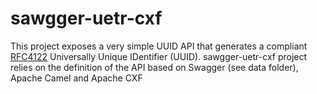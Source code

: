 # sawgger-uetr-cxf
This project exposes a very simple UUID API that generates a compliant [RFC4122](https://tools.ietf.org/html/rfc4122) Universally Unique IDentifier (UUID).
sawgger-uetr-cxf project relies on the definition of the API based on Swagger (see data folder), Apache Camel and Apache CXF 